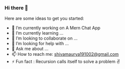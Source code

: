 ### Hi there 👋



Here are some ideas to get you started:
 
- 🔭 I’m currently working on A Mern Chat App
- 🌱 I’m currently learning ...
- 👯 I’m looking to collaborate on ...
- 🤔 I’m looking for help with ...
- 💬 Ask me about ...
- 📫 How to reach me: shivamaurya191002@gmail.com
- ⚡ Fun fact : Recursion calls itself to solve a problem ✌️
